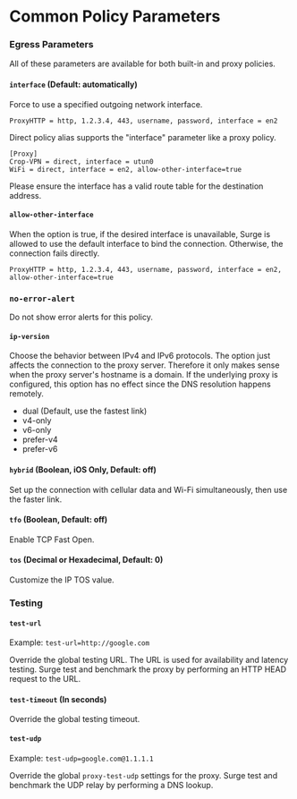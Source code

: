 # Common Policy Parameters

### Egress Parameters

All of these parameters are available for both built-in and proxy policies.

#### `interface` (Default: automatically)

Force to use a specified outgoing network interface.

```
ProxyHTTP = http, 1.2.3.4, 443, username, password, interface = en2
```

Direct policy alias supports the "interface" parameter like a proxy policy.

```
[Proxy]
Crop-VPN = direct, interface = utun0
WiFi = direct, interface = en2, allow-other-interface=true
```

Please ensure the interface has a valid route table for the destination address.

#### `allow-other-interface`

When the option is true, if the desired interface is unavailable, Surge is allowed to use the default interface to bind the connection. Otherwise, the connection fails directly.

```
ProxyHTTP = http, 1.2.3.4, 443, username, password, interface = en2, allow-other-interface=true
```

### `no-error-alert`

Do not show error alerts for this policy.

#### `ip-version`

Choose the behavior between IPv4 and IPv6 protocols. The option just affects the connection to the proxy server. Therefore it only makes sense when the proxy server's hostname is a domain. If the underlying proxy is configured, this option has no effect since the DNS resolution happens remotely.

- dual (Default, use the fastest link)
- v4-only
- v6-only
- prefer-v4
- prefer-v6

#### `hybrid` (Boolean, iOS Only, Default: off)

Set up the connection with cellular data and Wi-Fi simultaneously, then use the faster link.

#### `tfo` (Boolean, Default: off)

Enable TCP Fast Open.

#### `tos` (Decimal or Hexadecimal, Default: 0)

Customize the IP TOS value.

### Testing

#### `test-url`

Example:
`test-url=http://google.com`

Override the global testing URL. The URL is used for availability and latency testing. Surge test and benchmark the proxy by performing an HTTP HEAD request to the URL.


#### `test-timeout` (In seconds)
 
Override the global testing timeout.

#### `test-udp`

Example:
`test-udp=google.com@1.1.1.1`

Override the global `proxy-test-udp` settings for the proxy. Surge test and benchmark the UDP relay by performing a DNS lookup.
